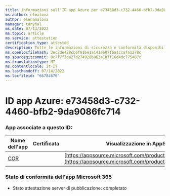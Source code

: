 ```yaml
---
title: informazioni sull'ID app Azure per e73458d3-c732-4460-bfb2-9da9086fc714
ms.author: elmalova
author: elenamalova
manager: tonybal
ms.date: 07/13/2022
ms.topic: article
ms.service: attestation
certification_type: attested
description: Tutte le informazioni di sicurezza e conformità disponibili per e73458d3-c732-4460-bfb2-9da9086fc714.
ms.openlocfilehash: 3ec2de428cb6f816e1a141e607f6a1ccafa1278c
ms.sourcegitcommit: 0c7f7f3da27d274928b863a18ff16d4dc775487c
ms.translationtype: MT
ms.contentlocale: it-IT
ms.lasthandoff: 07/14/2022
ms.locfileid: "66784670"
---
```

# <a name="azure-app-id-e73458d3-c732-4460-bfb2-9da9086fc714"></a>ID app Azure: e73458d3-c732-4460-bfb2-9da9086fc714


### <a name="apps-associated-with-this-id"></a>App associate a questo ID:
| **Nome dell'app** | **Certificata** | **Visualizzazione in AppSource** |
|--------------|---------------|-----------------------|
| [COR](../forward/WA200004235.md) |  | [https://appsource.microsoft.com/product/office/WA200004235](https://appsource.microsoft.com/product/office/WA200004235) |

### <a name="microsoft-365-app-compliance-status"></a>Stato di conformità dell'app Microsoft 365
- Stato attestazione server di pubblicazione: completato
